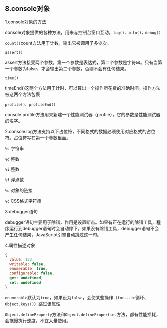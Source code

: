 ## 8.console对象

1.console对象的方法

console对象提供的各种方法，用来与控制台窗口互动。`log()，info()，debug()`

`count()`count方法用于计数，输出它被调用了多少次。

`assert()` 

assert方法接受两个参数，第一个参数是表达式，第二个参数是字符串。只有当第一个参数为false，才会输出第二个参数，否则不会有任何结果。

`time()`

timeEnd()这两个方法用于计时，可以算出一个操作所花费的准确时间。操作方法被这两个方法包裹

`profile()、profileEnd()`  

console.profile方法用来新建一个性能测试器（profile），它的参数是性能测试器的名字。

2.console.log方法支持以下占位符，不同格式的数据必须使用对应格式的占位符。占位符写在第一个参数里面。

`%s` 字符串

`%d` 整数

`%i` 整数

`%f` 浮点数

`%o` 对象的链接

`%c` CSS格式字符串

3.debugger语句

debugger语句主要用于除错，作用是设置断点。如果有正在运行的除错工具，程序运行到debugger语句时会自动停下。如果没有除错工具，debugger语句不会产生任何结果，JavaScript引擎自动跳过这一句。

4.属性描述对象
```js
{
  value: 123,
  writable: false,
  enumerable: true,
  configurable: false,
  get: undefined,
  set: undefined
}
```
`enumerable`默认为`true`，如果设为`false`，会使某些操作（`for...in`循环、`Object.keys()`）跳过该属性

`Object.defineProperty`方法和`Object.defineProperties`方法，都有性能损耗，会拖慢执行速度，不宜大量使用。